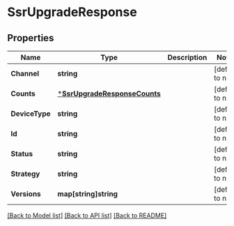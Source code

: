 # SsrUpgradeResponse

## Properties
Name | Type | Description | Notes
------------ | ------------- | ------------- | -------------
**Channel** | **string** |  | [default to null]
**Counts** | [***SsrUpgradeResponseCounts**](ssr_upgrade_response_counts.md) |  | [default to null]
**DeviceType** | **string** |  | [default to null]
**Id** | **string** |  | [default to null]
**Status** | **string** |  | [default to null]
**Strategy** | **string** |  | [default to null]
**Versions** | **map[string]string** |  | [default to null]

[[Back to Model list]](../README.md#documentation-for-models) [[Back to API list]](../README.md#documentation-for-api-endpoints) [[Back to README]](../README.md)

